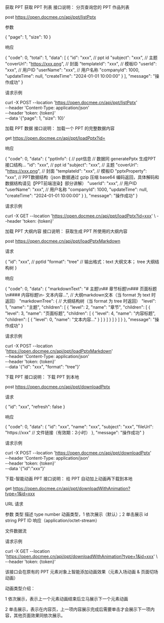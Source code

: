 获取 PPT
获取 PPT 列表
接口说明： 分页查询您的 PPT 作品列表

post
https://open.docmee.cn/api/ppt/listPptx

参数

{
"page": 1,
"size": 10
}

响应

{
"code": 0,
"total": 1,
"data": [
{
"id": "xxx", // ppt id
"subject": "xxx", // 主题
"coverUrl": "https://xxx.png", // 封面
"templateId": "xxx", // 模板ID
"userId": "xxx", // 用户ID
"userName": "xxx", // 用户名称
"companyId": 1000,
"updateTime": null,
"createTime": "2024-01-01 10:00:00"
}
],
"message": "操作成功"
}

请求示例

curl -X POST --location 'https://open.docmee.cn/api/ppt/listPptx' \
--header 'Content-Type: application/json' \
--header 'token: {token}' \
--data '{"page": 1, "size": 10}'

加载 PPT 数据
接口说明： 加载一个 PPT 的完整数据内容

get
https://open.docmee.cn/api/ppt/loadPptx?id=

响应

{
"code": 0,
"data": {
"pptInfo": {
// ppt信息
// 数据同 generatePptx 生成PPT 接口结构...
"id": "xxx", // ppt id
"subject": "xxx", // 主题
"coverUrl": "https://xxx.png", // 封面
"templateId": "xxx", // 模板ID
"pptxProperty": "xxx", // PPT数据结构（json 数据通过 gzip 压缩 base64 编码返回，具体解码和数据结构请见【PPT前端渲染】部分讲解）
"userId": "xxx", // 用户ID
"userName": "xxx", // 用户名称
"companyId": 1000,
"updateTime": null,
"createTime": "2024-01-01 10:00:00"
}
},
"message": "操作成功"
}

请求示例

curl -X GET --location 'https://open.docmee.cn/api/ppt/loadPptx?id=xxx' \ --header
'token: {token}'

加载 PPT 大纲内容
接口说明： 获取生成 PPT 所使用的大纲内容

post
https://open.docmee.cn/api/ppt/loadPptxMarkdown

请求

{
"id": "xxx", // pptId
"format": "tree" // 输出格式：text 大纲文本； tree 大纲结构树
}

响应

{
"code": 0,
"data": {
"markdownText": "# 主题\n## 章节标题\n### 页面标题\n#### 内容标题\n- 文本内容...", // 大纲markdown文本（当 format 为 text 时返回）
"markdownTree": {
// 大纲结构树（当 format 为 tree 时返回）
"level": 1,
"name": "主题",
"children": [
{
"level": 2,
"name": "章节",
"children": [
{
"level": 3,
"name": "页面标题",
"children": [
{
"level": 4,
"name": "内容标题",
"children": [
{
"level": 0,
"name": "文本内容..."
}
]
}
]
}
]
}
]
}
},
"message": "操作成功"
}

请求示例

curl -X POST --location 'https://open.docmee.cn/api/ppt/loadPptxMarkdown' \
--header 'Content-Type: application/json' \
--header 'token: {token}' \
--data '{"id": "xxx", "format": "tree"}'

下载 PPT
接口说明： 下载 PPT 到本地

post
https://open.docmee.cn/api/ppt/downloadPptx

请求

{
"id": "xxx",
"refresh": false
}

响应

{
"code": 0,
"data": {
"id": "xxx",
"name": "xxx",
"subject": "xxx",
"fileUrl": "https://xxx" // 文件链接（有效期：2小时）
},
"message": "操作成功"
}

请求示例

curl -X POST --location 'https://open.docmee.cn/api/ppt/downloadPptx' \
--header 'Content-Type: application/json' \
--header 'token: {token}' \
--data '{"id":"xxx"}'

下载-智能动画 PPT
接口说明： 给 PPT 自动加上动画再下载到本地

get
https://open.docmee.cn/api/ppt/downloadWithAnimation?type=1&id=xxx

URL 请求

参数 类型 描述
type number 动画类型，1 依次展示（默认）；2 单击展示
id string PPT ID
响应（application/octet-stream）

文件数据流

请求示例

curl -X GET --location
'https://open.docmee.cn/api/ppt/downloadWithAnimation?type=1&id=xxx' \ --header
'token: {token}'

该接口会在原有的 PPT 元素对象上智能添加动画效果（元素入场动画 & 页面切场动画）

动画类型介绍：

1 依次展示，表示上一个元素动画结束后立马展示下一个元素动画

2 单击展示，表示在内容页，上一项内容展示完成后需要单击才会展示下一项内容，其他页面效果同依次展示。
